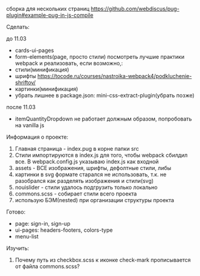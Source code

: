 сборка для нескольких страниц https://github.com/webdiscus/pug-plugin#example-pug-in-js-compile

Сделать:

до 11.03

- cards-ui-pages
- form-elements(page, просто стили)
  посмотреть лучшие практики webpack и реализовать, если возможно,:
- стили(минификация)
- шрифты https://tocode.ru/courses/nastroika-webpack4/podkluchenie-shriftov/
- картинки(минификация)
- убрать лишнее в package.json: mini-css-extract-plugin(убрать позже)

после 11.03

- itemQuantityDropdown не работает должным образом, попробовать на vanilla js

Информация о проекте:

1. Главная страница - index.pug в корне папки src
2. Стили импортируются в index.js для того, чтобы webpack сбилдил все. В webpack.config.js указываю index.js как входной
3. assets - ВСЕ изображения, шрифты, дефолтные стили, либы
4. картинки в svg формате старался не использовать, т.к. не разобрался как разделять изображения и стили(svg)
5. nouislider - стили удалось подгрузить только локально
6. commons.scss - собирает стили всего проекта
7. использую БЭМ(nested) при организации структуры проекта

Готово:

- page: sign-in, sign-up
- ui-pages: headers-footers, colors-type
- menu-list

Изучить:

1. Почему путь из checkbox.scss к иконке check-mark прописывается от файла commons.scss?
